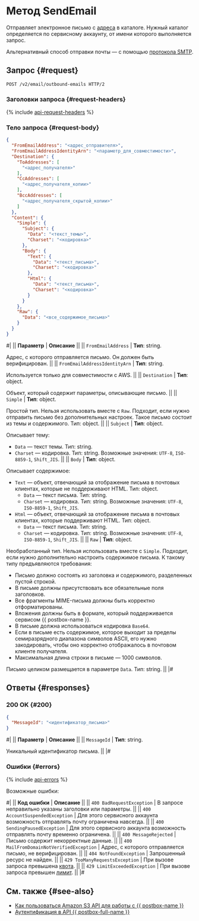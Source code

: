# Метод SendEmail

Отправляет электронное письмо с [адреса](../../concepts/glossary.md#adress) в каталоге. Нужный каталог определяется по сервисному аккаунту, от имени которого выполняется запрос.

Альтернативный способ отправки почты — с помощью [протокола SMTP](../../quickstart.md#smtp).

## Запрос {#request}

```http
POST /v2/email/outbound-emails HTTP/2
```

### Заголовки запроса {#request-headers}

{% include [api-request-headers](../../../_includes/postbox/api-request-headers.md) %}

### Тело запроса {#request-body}

```json
{
  "FromEmailAddress": "<адрес_отправителя>",
  "FromEmailAddressIdentityArn": "<параметр_для_совместимости>",
  "Destination": {
    "ToAddresses": [
      "<адрес_получателя>"
    ],
    "CcAddresses": [
      "<адрес_получателя_копии>"
    ],
    "BccAddresses": [
      "<адрес_получателя_скрытой_копии>"
    ]
  },
  "Content": {
    "Simple": {
      "Subject": {
        "Data": "<текст_темы>",
        "Charset": "<кодировка>"
      },
      "Body": {
        "Text": {
          "Data": "<текст_письма>",
          "Charset": "<кодировка>"
        },
        "Html": {
          "Data": "<текст_письма>",
          "Charset": "<кодировка>"
        }
      }
    },
    "Raw": {
      "Data": "<все_содержимое_письма>"
    }
  }
}
```

#|
|| **Параметр** | **Описание** ||
|| `FromEmailAddress` | **Тип**: string.

Адрес, с которого отправляется письмо. Он должен быть верифицирован. ||
|| `FromEmailAddressIdentityArn` | **Тип**: string.

Используется только для совместимости с AWS. ||
|| `Destination` | **Тип**: object.

Объект, который содержит параметры, описывающие письмо. ||
|| `Simple` | **Тип**: object.

Простой тип. Нельзя использовать вместе с `Raw`. Подходит, если нужно отправить письмо без дополнительных настроек. Такое письмо состоит из темы и содержимого. Тип: object. ||
|| `Subject` | **Тип**: object.

Описывает тему:
  * `Data` — текст темы. Тип: string.
  * `Charset` — кодировка. Тип: string. Возможные значения: `UTF-8`, `ISO-8859-1`, `Shift_JIS`. ||
|| `Body` | **Тип**: object.

Описывает содержимое:
  * `Text` — объект, отвечающий за отображение письма в почтовых клиентах, которые не поддерживают HTML. Тип: object.
      * `Data` — текст письма. Тип: string.
      * `Charset` — кодировка. Тип: string. Возможные значения: `UTF-8`, `ISO-8859-1`, `Shift_JIS`.
  * `Html` — объект, отвечающий за отображение письма в почтовых клиентах, которые поддерживают HTML. Тип: object.
      * `Data` — текст письма. Тип: string.
      * `Charset` — кодировка. Тип: string. Возможные значения: `UTF-8`, `ISO-8859-1`, `Shift_JIS`. ||
|| `Raw` | **Тип**: object.

Необработанный тип. Нельзя использовать вместе с `Simple`. Подходит, если нужно дополнительно настроить содержимое письма. К такому типу предъявляются требования:
  * Письмо должно состоять из заголовка и содержимого, разделенных пустой строкой.
  * В письме должны присутствовать все обязательные поля заголовков.
  * Все фрагменты MIME-письма должны быть корректно отформатированы.
  * Вложения должны быть в формате, который поддерживается сервисом {{ postbox-name }}.
  * В письме должна использоваться кодировка `Base64`.
  * Если в письме есть содержимое, которое выходит за пределы семиразрядного диапазона символов ASCII, его нужно закодировать, чтобы оно корректно отображалось в почтовом клиенте получателя.
  * Максимальная длина строки в письме — 1000 символов.

Письмо целиком размещается в параметре `Data`. Тип: string. ||
|#

## Ответы {#responses}

### 200 OK {#200}

```json
{
  "MessageId": "<идентификатор_письма>"
}
```

#|
|| **Параметр** | **Описание** ||
|| `MessageId` | **Тип**: string.

Уникальный идентификатор письма. ||
|#

### Ошибки {#errors}

{% include [api-errors](../../../_includes/postbox/api-errors.md) %}

Возможные ошибки:

#|
|| **Код ошибки** | **Описание** ||
|| `400 BadRequestException` | В запросе неправильно указаны заголовки или параметры. ||
|| `400 AccountSuspendedException` | Для этого сервисного аккаунта возможность отправлять почту ограничена навсегда. ||
|| `400 SendingPausedException` | Для этого сервисного аккаунта возможность отправлять почту временно ограничена. ||
|| `400 MessageRejected` | Письмо содержит некорректные данные. ||
|| `400 MailFromDomainNotVerifiedException` | Адрес, с которого отправляется письмо, не верифицирован. ||
|| `404 NotFoundException` | Запрошенный ресурс не найден. ||
|| `429 TooManyRequestsException` | При вызове запроса превышена [квота](../../concepts/limits.md#postbox-quotas). ||
|| `429 LimitExceededException` | При вызове запроса превышен [лимит](../../concepts/limits.md). ||
|#

## См. также {#see-also}

* [Как пользоваться Amazon S3 API для работы с {{ postbox-name }}](../index.md)
* [Аутентификация в API {{ postbox-full-name }}](../../api-ref/authentication.md)